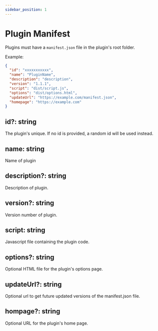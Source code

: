 ```yaml
---
sidebar_position: 1
---
```


# Plugin Manifest

Plugins must have a `manifest.json` file in the plugin's root folder.

Example:

```json title=manifest.json
{
  "id": "xxxxxxxxxxx",
  "name": "PluginName",
  "description": "description",
  "version": "1.1.1",
  "script": "dist/script.js",
  "options": "dist/options.html",
  "updateUrl": "https://example.com/manifest.json",
  "homepage": "https://example.com"
}
```

## id?: string

The plugin's unique. If no id is provided, a random id will be used instead.

## name: string

Name of plugin

## description?: string

Description of plugin.

## version?: string

Version number of plugin.

## script: string

Javascript file containing the plugin code.

## options?: string

Optional HTML file for the plugin's options page.

## updateUrl?: string

Optional url to get future updated versions of the manifest.json file.

## hompage?: string

Optional URL for the plugin's home page.
